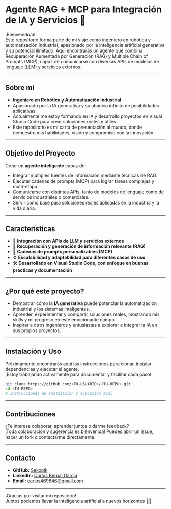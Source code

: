 # Agente RAG + MCP para Integración de IA y Servicios 🚀

¡Bienvenido/a!  
Este repositorio forma parte de mi viaje como ingeniero en robótica y automatización industrial, apasionado por la inteligencia artificial generativa y su potencial ilimitado. Aquí encontrarás un agente que combina Recuperación Aumentada por Generación (RAG) y Multiple Chain of Prompts (MCP), capaz de comunicarse con diversas APIs de modelos de lenguaje (LLM) y servicios externos.

---

## Sobre mí

- **Ingeniero en Robótica y Automatización Industrial**  
- Apasionado por la IA generativa y su abanico infinito de posibilidades aplicativas.  
- Actualmente me estoy formando en IA y desarrollo proyectos en Visual Studio Code para crear soluciones reales y útiles.  
- Este repositorio es mi carta de presentación al mundo, donde demuestro mis habilidades, visión y compromiso con la innovación.

---

## Objetivo del Proyecto

Crear un **agente inteligente** capaz de:

- Integrar múltiples fuentes de información mediante técnicas de RAG.
- Ejecutar cadenas de prompts (MCP) para lograr tareas complejas y multi-etapa.
- Comunicarse con distintas APIs, tanto de modelos de lenguaje como de servicios industriales o comerciales.
- Servir como base para soluciones reales aplicadas en la industria y la vida diaria.

---

## Características

- 🔗 **Integración con APIs de LLM y servicios externos**
- 🧠 **Recuperación y generación de información relevante (RAG)**
- 🦾 **Cadenas de prompts personalizables (MCP)**
- ⚙️ **Escalabilidad y adaptabilidad para diferentes casos de uso**
- 🛠️ **Desarrollado en Visual Studio Code, con enfoque en buenas prácticas y documentación**

---

## ¿Por qué este proyecto?

- Demostrar cómo la **IA generativa** puede potenciar la automatización industrial y los sistemas inteligentes.
- Aprender, experimentar y compartir soluciones reales, mostrando mis skills y mi progreso en este emocionante campo.
- Inspirar a otros ingenieros y entusiastas a explorar e integrar la IA en sus propios proyectos.

---

## Instalación y Uso

Próximamente encontrarás aquí las instrucciones para clonar, instalar dependencias y ejecutar el agente.  
¡Estoy trabajando activamente para documentar y facilitar cada paso!

```bash
git clone https://github.com/<TU-USUARIO>/<TU-REPO>.git
cd <TU-REPO>
# Instrucciones de instalación y ejecución aquí
```

---

## Contribuciones

¿Te interesa colaborar, aprender juntos o darme feedback?  
¡Toda colaboración y sugerencia es bienvenida! Puedes abrir un issue, hacer un fork o contactarme directamente.

---

## Contacto

- **GitHub:** [Sekopik](https://github.com/Sekopik)
- **LinkedIn:** [Carlos Bernal García](https://www.linkedin.com/in/carlos-bernal-garcia-roboticstech/?locale=es_ES)
- **Email:** carlos469846@gmail.com

---

¡Gracias por visitar mi repositorio!  
Juntos podemos llevar la inteligencia artificial a nuevos horizontes 🚀🤖
